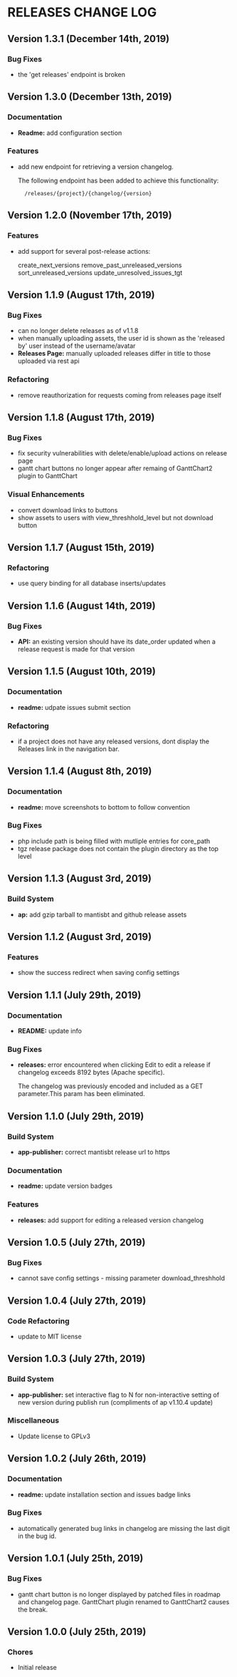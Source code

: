 # RELEASES CHANGE LOG

## Version 1.3.1 (December 14th, 2019)

### Bug Fixes

- the 'get releases' endpoint is broken

## Version 1.3.0 (December 13th, 2019)

### Documentation

- **Readme:** add configuration section

### Features

- add new endpoint for retrieving a version changelog.

	The following endpoint has been added to achieve this functionality:

	    /releases/{project}/{changelog/{version}

## Version 1.2.0 (November 17th, 2019)

### Features

- add support for several post-release actions:

	create_next_versions
	remove_past_unreleased_versions
	sort_unreleased_versions
	update_unresolved_issues_tgt

## Version 1.1.9 (August 17th, 2019)

### Bug Fixes

- can no longer delete releases as of v1.1.8
- when manually uploading assets, the user id is shown as the 'released by' user instead of the username/avatar
- **Releases Page:** manually uploaded releases differ in title to those uploaded via rest api

### Refactoring

- remove reauthorization for requests coming from releases page itself

## Version 1.1.8 (August 17th, 2019)

### Bug Fixes

- fix security vulnerabilities with delete/enable/upload actions on release page
- gantt chart buttons no longer appear after remaing of GanttChart2 plugin to GanttChart

### Visual Enhancements

- convert download links to buttons
- show assets to users with view_threshhold_level but not download button

## Version 1.1.7 (August 15th, 2019)

### Refactoring

- use query binding for all database inserts/updates

## Version 1.1.6 (August 14th, 2019)

### Bug Fixes

- **API:** an existing version should have its date_order updated when a release request is made for that version

## Version 1.1.5 (August 10th, 2019)

### Documentation

- **readme:** udpate issues submit section

### Refactoring

- if a project does not have any released versions, dont display the Releases link in the navigation bar.

## Version 1.1.4 (August 8th, 2019)

### Documentation

- **readme:** move screenshots to bottom to follow convention

### Bug Fixes

- php include path is being filled with mutliple entries for core_path
- tgz release package does not contain the plugin directory as the top level

## Version 1.1.3 (August 3rd, 2019)

### Build System

- **ap:** add gzip tarball to mantisbt and github release assets

## Version 1.1.2 (August 3rd, 2019)

### Features

- show the success redirect when saving config settings

## Version 1.1.1 (July 29th, 2019)

### Documentation

- **README:** update info

### Bug Fixes

- **releases:** error encountered when clicking Edit to edit a release if changelog exceeds 8192 bytes (Apache specific).

	The changelog was previously encoded and included as a GET parameter.This param has been eliminated.

## Version 1.1.0 (July 29th, 2019)

### Build System

- **app-publisher:** correct mantisbt release url to https

### Documentation

- **readme:** update version badges

### Features

- **releases:** add support for editing a released version changelog

## Version 1.0.5 (July 27th, 2019)

### Bug Fixes

- cannot save config settings - missing parameter download_threshhold

## Version 1.0.4 (July 27th, 2019)

### Code Refactoring

- update to MIT license

## Version 1.0.3 (July 27th, 2019)

### Build System

- **app-publisher:** set interactive flag to N for non-interactive setting of new version during publish run (compliments of ap v1.10.4 update)

### Miscellaneous

- Update license to GPLv3

## Version 1.0.2 (July 26th, 2019)

### Documentation

- **readme:** update installation section and issues badge links

### Bug Fixes

- automatically generated bug links in changelog are missing the last digit in the bug id.

## Version 1.0.1 (July 25th, 2019)

### Bug Fixes

- gantt chart button is no longer displayed by patched files in roadmap and changelog page.  GanttChart plugin renamed to GanttChart2 causes the break.

## Version 1.0.0 (July 25th, 2019)

### Chores

- Initial release


